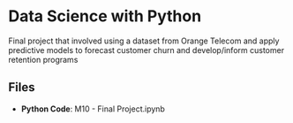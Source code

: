 # Data Science with Python

Final project that involved using a dataset from Orange Telecom and apply predictive models to forecast customer churn and develop/inform customer retention programs

## Files
- **Python Code**: M10 - Final Project.ipynb
